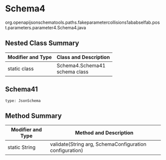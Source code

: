 # Schema4
org.openapijsonschematools.paths.fakeparametercollisions1ababselfab.post.parameters.parameter4.Schema4.java

## Nested Class Summary
| Modifier and Type | Class and Description |
| ----------------- | ---------------------- |
| static class | Schema4.Schema41<br> schema class |

## Schema41
```
type: JsonSchema
```

## Method Summary
| Modifier and Type | Method and Description |
| ----------------- | ---------------------- |
| static String | validate(String arg, SchemaConfiguration configuration) |

